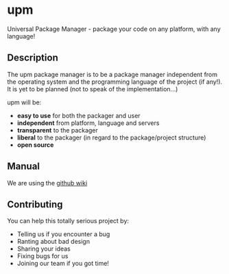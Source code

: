 # upm
Universal Package Manager - package your code on any platform, with any language!

## Description
The upm package manager is to be a package manager independent from the operating system and the programming language of the project (if any!).  
It is yet to be planned (not to speak of the implementation...)

upm will be:
 * **easy to use** for both the packager and user
 * **independent** from platform, language and servers
 * **transparent** to the packager
 * **liberal** to the packager (in regard to the package/project structure)
 * **open source**

## Manual
We are using the [github wiki](https://github.com/m-bra/upm/wiki)

## Contributing
You can help this totally serious project by:
 * Telling us if you encounter a bug
 * Ranting about bad design
 * Sharing your ideas
 * Fixing bugs for us
 * Joining our team if you got time!
